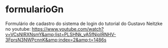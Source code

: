 # formularioGn
Formulário de cadastro do sistema de login do tutorial do Gustavo Neitzke no youtube: https://www.youtube.com/watch?v=VCsNIRXNsmY&amp;list=PLSHNk_yA5fNjoIRNHV-3FprsN3NWPcnnK&amp;index=2&amp;t=1486s
